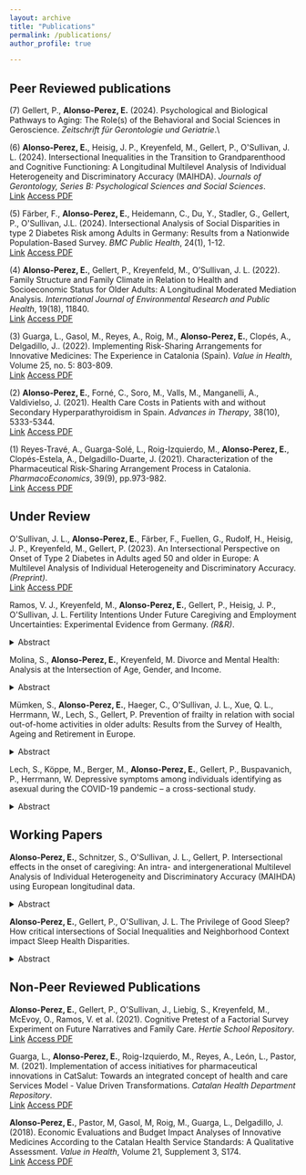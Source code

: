 ```yaml
---
layout: archive
title: "Publications"
permalink: /publications/
author_profile: true

---
```


## Peer Reviewed publications

(7) Gellert, P., **Alonso-Perez, E.** (2024). Psychological and Biological Pathways to Aging: The Role(s) of the Behavioral and Social Sciences in Geroscience. _Zeitschrift für Gerontologie und Geriatrie_.\

(6) **Alonso-Perez, E.**, Heisig, J. P., Kreyenfeld, M., Gellert, P., O'Sullivan, J. L. (2024). Intersectional Inequalities in the Transition to Grandparenthood and Cognitive Functioning: A Longitudinal Multilevel Analysis of Individual Heterogeneity and Discriminatory Accuracy (MAIHDA). _Journals of Gerontology, Series B: Psychological Sciences and Social Sciences_.\
<a href="https://doi.org/10.1093/geronb/gbae088"><i class="fas fa-fw fa-unlock-alt" aria-hidden="true"></i>Link</a> <a href="https://e-alonsop.github.io/publications/AlonsoPerez_2024_MAIHDA_grandparenthood.pdf"><i class="fas fa-fw fa-file-pdf" aria-hidden="true"></i>Access PDF</a>

(5) Färber, F., **Alonso-Perez, E.**, Heidemann, C., Du, Y., Stadler, G., Gellert, P., O'Sullivan, J.L. (2024). Intersectional Analysis of Social Disparities in type 2 Diabetes Risk among Adults in Germany: Results from a Nationwide Population-Based Survey. _BMC Public Health_, 24(1), 1-12.\
<a href="https://bmcpublichealth.biomedcentral.com/articles/10.1186/s12889-024-17903-5"><i class="fas fa-fw fa-unlock-alt" aria-hidden="true"></i>Link</a> <a href="https://e-alonsop.github.io/publications/Faerber2024_MAIHDA_diabetes.pdf"><i class="fas fa-fw fa-file-pdf" aria-hidden="true"></i>Access PDF</a>

(4) **Alonso-Perez, E.**, Gellert, P., Kreyenfeld, M., O’Sullivan, J. L. (2022). Family Structure and Family Climate in Relation to Health and Socioeconomic Status for Older Adults: A Longitudinal Moderated Mediation Analysis. _International Journal of Environmental Research and Public Health_, 19(18), 11840.\
<a href="https://www.mdpi.com/1660-4601/19/18/11840/"><i class="fas fa-fw fa-unlock-alt" aria-hidden="true"></i>Link</a> <a href="https://e-alonsop.github.io/publications/AlonsoPerez2022_FamClimate.pdf"><i class="fas fa-fw fa-file-pdf" aria-hidden="true"></i>Access PDF</a>

(3) Guarga, L., Gasol, M., Reyes, A., Roig, M., **Alonso-Perez, E.**, Clopés, A., Delgadillo, J.. (2022). Implementing Risk-Sharing Arrangements for Innovative Medicines: The Experience in Catalonia (Spain). _Value in Health_, Volume 25, no. 5: 803-809.\
<a href="https://www.sciencedirect.com/science/article/pii/S1098301521031727"><i class="fas fa-fw fa-unlock-alt" aria-hidden="true"></i>Link</a> <a href="https://e-alonsop.github.io/publications/Guarga2022.pdf"><i class="fas fa-fw fa-file-pdf" aria-hidden="true"></i>Access PDF</a>

(2) **Alonso-Perez, E.**, Forné, C., Soro, M., Valls, M., Manganelli, A., Valdivielso, J. (2021). Health Care Costs in Patients with and without Secondary Hyperparathyroidism in Spain. _Advances in Therapy_, 38(10), 5333-5344.\
<a href="https://link.springer.com/article/10.1007/s12325-021-01895-4"><i class="fas fa-fw fa-link" aria-hidden="true"></i>Link</a> <a href="https://e-alonsop.github.io/publications/AlonsoPerez2021_sHPT.pdf"><i class="fas fa-fw fa-file-pdf" aria-hidden="true"></i>Access PDF</a>

(1) Reyes-Travé, A., Guarga-Solé, L., Roig-Izquierdo, M., **Alonso-Perez, E.**, Clopés-Estela, A., Delgadillo-Duarte, J. (2021). Characterization of the Pharmaceutical Risk-Sharing Arrangement Process in Catalonia. _PharmacoEconomics_, 39(9), pp.973-982.\
<a href="https://link.springer.com/article/10.1007/s40273-021-01046-1"><i class="fas fa-fw fa-unlock-alt" aria-hidden="true"></i>Link</a> <a href="https://e-alonsop.github.io/publications/ReyesTrave2021.pdf"><i class="fas fa-fw fa-file-pdf" aria-hidden="true"></i>Access PDF</a>

## Under Review

O'Sullivan, J. L., **Alonso-Perez, E.**, Färber, F., Fuellen, G., Rudolf, H., Heisig, J. P., Kreyenfeld, M., Gellert, P. (2023). An Intersectional Perspective on Onset of Type 2 Diabetes in Adults aged 50 and older in Europe: A Multilevel Analysis of Individual Heterogeneity and Discriminatory Accuracy. _(Preprint)_.\
<a href="https://www.researchsquare.com/article/rs-3210698/v1"><i class="fas fa-fw fa-unlock-alt" aria-hidden="true"></i>Link</a> <a href="https://e-alonsop.github.io/publications/OSullivan2023_MAIHDA_preprint.pdf"><i class="fas fa-fw fa-file-pdf" aria-hidden="true"></i>Access PDF</a>

Ramos, V. J., Kreyenfeld, M., **Alonso-Perez, E.**, Gellert, P., Heisig, J. P., O'Sullivan, J. L. Fertility Intentions Under Future Caregiving and Employment Uncertainties: Experimental Evidence from Germany. _(R&R)_.

<details>
  <summary>Abstract</summary>
  
This paper analyzes the effects of future-oriented caregiving and employment uncertainties on fertility intentions in Germany. The impact of uncertainty on fertility intentions has been widely explored in the literature, with a strong focus on past and current experiences of adverse economic conditions. There is limited research on the effects of uncertainty in other domains (e.g. caregiving responsibilities) and possible interactive effects of multiple types of future-oriented uncertainty. Using a vignette experiment from the nationally representative German Socio- Economic Panel Innovation Sample (SOEP-IS) (n=1,750), respondents were randomly exposed to a hypothetical couple’s future caregiving and employment uncertainties, each with four possible levels, and subsequently evaluated their fertility intentions in the short-run. Having no female caregiving responsibilities and no employment uncertainty for both partners in the foreseeable future increases fertility intentions by 2.8 and 1.9 units, respectively, on a 0-10 scale, relative to when future uncertainties are high. While there are gendered differences in the effect of caregiving uncertainty, the effect of employment uncertainty is not moderated by any of the respondents’ own employment characteristics. Respondent-assessed fertility intentions are highest when there are no future caregiving responsibilities and both partners are in secure employment. This paper highlights individual perceptions of the enabling conditions for initiating parenthood and how caregiving responsibilities and employment instability translate to concerns about family formation in aging societies.

</details>

Molina, S., **Alonso-Perez, E.**, Kreyenfeld, M. Divorce and Mental Health: Analysis at the Intersection of Age, Gender, and Income.

<details>
  <summary>Abstract</summary>

This paper examines how divorce relates to mental health, and how this association is stratified by gender, age, and individual income. Data is drawn from German register data, which includes marital histories of divorcees and diagnosed health outcomes. The analytical sample includes persons aged 30-59 in 2015 (n=23,426,639). We employ a Multilevel Analysis of Individual Heterogeneity and Discriminatory Accuracy (MAIHDA) in which the outcome variable is the annual incidence of mental disease diagnosis to compare the patterns of the newly divorced (divorced for less than four years) to the patterns of the never divorced. The analysis helps to identify high-risk populations along the age-gender-income spectrum. Compared to the never divorced, we find a very strong age gradient among newly divorced women. While age seems to be a general risk factor, the small group of women with a very high income face a relatively low risk of receiving a mental disease diagnosis. Among men, older and low-income males are at particularly high risk of being diagnosed with a mental disease.

</details>

Mümken, S., **Alonso-Perez, E.**, Haeger, C., O'Sullivan, J. L., Xue, Q. L., Herrmann, W., Lech, S., Gellert, P. Prevention of frailty in relation with social out-of-home activities in older adults: Results from the Survey of Health, Ageing and Retirement in Europe.

<details>
  <summary>Abstract</summary>
  
Out-of-home mobility and social participation have been identified as resources to postpone frailty. We aim to examine the specific contribution of social out-of-home activities for preventing and reducing frailty. Data from the Survey of Health, Ageing and Retirement in Europe (SHARE) waves six (w6), seven (w7), and eight (w8) were used. Frailty was measured with the SHARE version of the Edmonton Frail-Scale (EFS) with frailty states robust, pre-fail and frail. First, a mediation model with 13,456 robust participants aged ≥ 50 years in w6 was specified with social network size, loneliness (3-Item UCLA loneliness scale), and lack of motivation (EURO-D) as predictors and number of performed social out-of-home activities in w7 as mediator variable on EFS-scores in w8. Age, education, gender, and cohabitation served as covariates. Second, we investigated the association of increasing social out-of-home activities from w6 to w7 with change in EFS-score in w8 using a linear mixed model with 17,439 participants in all frailty states. Direct effects of loneliness (w6) and lack of motivation (w6) on EFS-scores (w8) were partially mediated by social out-of-home activities (loneliness ß=.01; CI 95%=.01 to .02) and (lack of motivation ß=.02; CI 95%=.02 to .03). The linear mixed model revealed a significant effect of increasing social out-of-home activities (w6 to w7) on reduction of EFS-scores (w8) (ß=-.21; CI 95%= -.29 to .14; p<.001). Social out-of-home activities appear to play a crucial role in frailty prevention, which could be used for future interventions.

</details>

Lech, S., Köppe, M., Berger, M., **Alonso-Perez, E.**, Gellert, P., Buspavanich, P., Herrmann, W. Depressive symptoms among individuals identifying as asexual during the COVID-19 pandemic – a cross-sectional study.

<details>
  <summary>Abstract</summary>
  
Although asexuality became a growing research subject over the last decade, data on the mental health of individuals identifying as asexual is still rare. The key objective of the present study was to examine depressive symptoms among individuals identifying as asexual during the COVID-19 pandemic. Data of LGBTQIA+ (Lesbian, Gay, Bi-sexual, Trans*, Queer, Inter*, Asexual and/or + indicating others within the community) and cis-heterosexual individuals was collected through an online survey during the first (March/April 2020) and the second (January/February 2021) COVID-19 lockdowns in Germany. The survey included questions about sexual and gender identity, depressive symptoms, and asexual identity. Descriptive and regression analysis of N = 6601 participants was conducted. A total of n = 445 individuals identified as asexual. Comparison of means showed that individuals identifying as asexual reported significantly higher depressive symptoms (M = 4.15;47 SD = 1.18) than allosexual individuals (M = 3.53; SD = 1.25) (T (5925) = 9.85, p < .001, 48 95% CI [0.50; 0.74]). Further, regression results indicate identifying as asexual to be significantly associated with higher depressive symptoms compared to identifying as allosexual. The results of this study suggest that individuals identifying as asexual represent a vulnerable group within the group of sexual minorities, one that fundamentally requires special psychosocial support, especially in times of pandemics. A greater attention to the spectrum of asexuality in research and in healthcare provision is of great importance, especially in times of crisis.

</details>

## Working Papers

**Alonso-Perez, E.**, Schnitzer, S., O'Sullivan, J. L., Gellert, P. Intersectional effects in the onset of caregiving: An intra- and intergenerational Multilevel Analysis of Individual Heterogeneity and Discriminatory Accuracy (MAIHDA) using European longitudinal data.

<details>
  <summary>Abstract</summary>

Family old age care is a central part of many people's lives in aging societies. The point in a person’s life course at which this caregiving begins has a decisive influence on the health, social and employment development of the caregivers. However, when this onset of caregiving occurs and whether it occurs socially and intersectionally stratified has only been insufficiently investigated. Using data from the Survey of Health, Ageing and Retirement in Europe (SHARE), we included adults who became intragenerational (i.e., partner, siblings) or intergenerational (i.e., parents, in-laws) informal caregivers between waves 1 and 8 (ages 50-95). We applied Multilevel Analysis of Individual Heterogeneity and Discriminatory Accuracy (MAIHDA) to determine the degree of intersectionality in the age of caregiving onset, separately for intra- and intergenerational caregiving (> once per month, either outside or in the household). The combinations of sex/gender, migration background, education and occupation were used to create 48 unique intersectional strata. Intragenerational care (N = 10,495) onset was at 69.46 years on average, with over 10 years of difference between strata. Intersectional strata explained a substantial amount of variation in the age of onset (VPC=6.64%), and up to 26% of these differences were explained by interaction effects. Intergenerational care (N=12,860) onset was at 58.52 years on average, with a difference of almost 6 years between strata. Most variation was due to main effects only, with modest intersectional interaction effects. For both the intra- and intergenerational models the combinations of female sex/gender, low skill occupation and high education were associated with an earlier onset of caregiving. We found clear differences in age of caregiving onset between intersectional strata both in intra- and intergenerational care, with presence of interaction effects in the intragenerational case only. While female sex/gender and low skill occupations were related to an earlier onset, low education was related to a later onset, especially at their intersections. The intersectional nature of caregiving onset within the life course is critical to further understand the prerequisites, meaning and consequences for care providers.

</details>

**Alonso-Perez, E.**, Gellert, P., O'Sullivan, J. L. The Privilege of Good Sleep? How critical intersections of Social Inequalities and Neighborhood Context impact Sleep Health Disparities.

<details>
  <summary>Abstract</summary>

Sleep health is unevenly distributed across population subgroups. Previous research has focused on social determinants of sleep both at the individual and social-context level, but further evidence is needed regarding the intersectionality of these aspects together. We investigate sleep health disparities through the social-ecological model of sleep health and an intersectional lens, incorporating social determinants of sleep for individuals embedded in their neighborhood context. We exploited data from 26,850 individuals aged 50 and older from Waves 4 and 5 of the Survey of Health, Aging and Retirement in Europe (SHARE). Neighborhood-level characteristics were interacted with individual axes of social inequalities to create 96 unique intersectional strata. We applied Multilevel Analysis of Individual Heterogeneity and Discriminatory Accuracy (MAIHDA) to explore variations in sleep disturbances across intersectional strata. Intersectional strata explained 9.01% of variance in sleep disturbances, with the most socially vulnerable groups (i.e., women with migration background, low SES and living in disadvantaged neighborhoods) displaying the most sleep disturbances. Sex/gender and neighborhood context were the main predictors of such differences. Although we found some multiplicative effects, most sleep health disparities were driven by additive main effects. Given the importance of sleep health and the growing social inequalities, intersectionality is as a useful tool to map and decompose sleep disparities. Interventions should go beyond the individual-level and include neighborhood-level measures to promote sleep equity and improve health outcomes. Tailored prevention actions should target socially disadvantaged groups, especially women living in disadvantaged neighborhoods.

</details>

## Non-Peer Reviewed Publications

**Alonso-Perez, E.**, Gellert, P., O'Sullivan, J., Liebig, S., Kreyenfeld, M., McEvoy, O., Ramos, V. et al. (2021). Cognitive Pretest of a Factorial Survey Experiment on Future Narratives and Family Care. _Hertie School Repository_.\
<a href="https://opus4.kobv.de/opus4-hsog/frontdoor/index/index/docId/4174"><i class="fas fa-fw fa-unlock-alt" aria-hidden="true"></i>Link</a> <a href="https://e-alonsop.github.io/publications/AlonsoPerez2023_Pretest.pdf"><i class="fas fa-fw fa-file-pdf" aria-hidden="true"></i>Access PDF</a>

Guarga, L., **Alonso-Perez, E.**, Roig-Izquierdo, M., Reyes, A., León, L., Pastor, M. (2021). Implementation of access initiatives for pharmaceutical innovations in CatSalut: Towards an integrated concept of health and care Services Model - Value Driven Transformations. _Catalan Health Department Repository_.\
<a href="https://scientiasalut.gencat.cat/handle/11351/6728"><i class="fas fa-fw fa-unlock-alt" aria-hidden="true"></i>Link</a> <a href="https://e-alonsop.github.io/publications/Guarga2021_CatSalut.pdf"><i class="fas fa-fw fa-file-pdf" aria-hidden="true"></i>Access PDF</a>

**Alonso-Perez, E.**, Pastor, M, Gasol, M, Roig, M., Guarga, L., Delgadillo, J.  (2018). Economic Evaluations and Budget Impact Analyses of Innovative Medicines According to the Catalan Health Service Standards: A Qualitative Assessment. _Value in Health_, Volume 21, Supplement 3, S174.\
<a href="https://doi.org/10.1016/j.jval.2018.09.1037"><i class="fas fa-fw fa-unlock-alt" aria-hidden="true"></i>Link</a> <a href="https://e-alonsop.github.io/publications/AlonsoPerez2018_EE_CatSalut.pdf"><i class="fas fa-fw fa-file-pdf" aria-hidden="true"></i>Access PDF</a>
